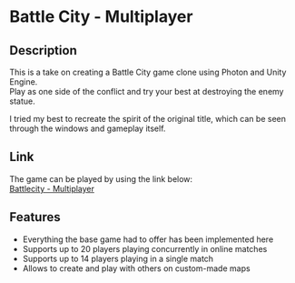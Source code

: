 # Battle City - Multiplayer  

## Description  
This is a take on creating a Battle City game clone using Photon and Unity Engine.  
Play as one side of the conflict and try your best at destroying the enemy statue.  
  
I tried my best to recreate the spirit of the original title, which can be seen through the windows and gameplay itself.  

## Link  
The game can be played by using the link below:  
[Battlecity - Multiplayer](https://kmiecis.itch.io/battlecity-multiplayer)  

## Features  
- Everything the base game had to offer has been implemented here
- Supports up to 20 players playing concurrently in online matches
- Supports up to 14 players playing in a single match
- Allows to create and play with others on custom-made maps
